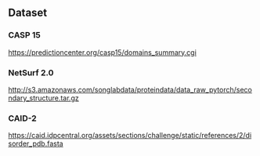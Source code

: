 ## Dataset

### CASP 15
https://predictioncenter.org/casp15/domains_summary.cgi

### NetSurf 2.0
http://s3.amazonaws.com/songlabdata/proteindata/data_raw_pytorch/secondary_structure.tar.gz

### CAID-2
https://caid.idpcentral.org/assets/sections/challenge/static/references/2/disorder_pdb.fasta
